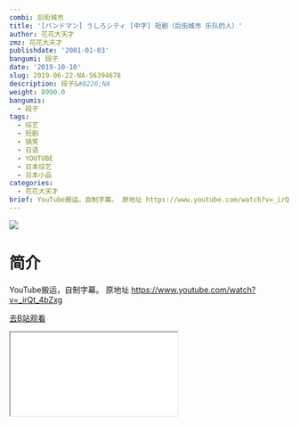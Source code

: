 ```yaml
---
combi: 后街城市
title: '[バンドマン] うしろシティ [中字] 短剧（后街城市 乐队的人）'
author: 花花大天才
zmz: 花花大天才
publishdate: '2001-01-03'
bangumi: 段子
date: '2019-10-10'
slug: 2019-06-22-NA-56394678
description: 段子&#8226;NA
weight: 8990.0
bangumis:
  - 段子
tags:
  - 综艺
  - 短剧
  - 搞笑
  - 日语
  - YOUTUBE
  - 日本综艺
  - 日本小品
categories:
  - 花花大天才
brief: YouTube搬运，自制字幕。 原地址 https://www.youtube.com/watch?v=_irQt_4bZxg
---
```

![](https://raw.githubusercontent.com/tcgriffith/owaraisite/master/static/tmpimg/182b7a3634473ae578e44f3e83f690cc93fc6177.jpg.480.jpg)
# 简介  
YouTube搬运，自制字幕。
原地址 https://www.youtube.com/watch?v=_irQt_4bZxg  

[去B站观看](https://www.bilibili.com/video/av56394678/)
<div class ="resp-container"><iframe class="testiframe" src="//player.bilibili.com/player.html?aid=56394678"", scrolling="no", allowfullscreen="true" > </iframe></div> 
